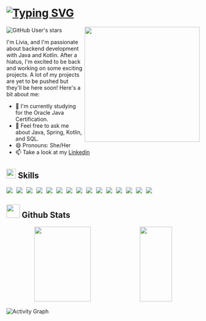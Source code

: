 # [![Typing SVG](https://readme-typing-svg.herokuapp.com?font=Press+Start+2P&duration=3000&pause=1000&color=39FF14&width=800&lines=Hello+World!;I'm+Livia%2C+and+I'm+a+Backend+developer)](https://git.io/typing-svg)

<img align="right" width=300px src="https://i.gifer.com/GSAf.gif" />

![GitHub User's stars](https://img.shields.io/github/stars/LiviaBrandao?style=social)<img src="https://komarev.com/ghpvc/?username=LiviaBrandao" alt="" />

I'm Lívia, and I'm passionate about backend development with Java and Kotlin. After a hiatus, I'm excited to be back and working on some exciting projects. A lot of my projects are yet to be pushed but they'll be here soon! Here's a bit about me:

- 🔭 I'm currently studying for the Oracle Java Certification.
- 💬 Feel free to ask me about Java, Spring, Kotlin, and SQL.
- 😄 Pronouns: She/Her
- 📫 Take a look at my [Linkedin](www.linkedin.com/in/lívia-brandão-1552281a3)

## <img src="https://media2.giphy.com/media/QssGEmpkyEOhBCb7e1/giphy.gif?cid=ecf05e47a0n3gi1bfqntqmob8g9aid1oyj2wr3ds3mg700bl&rid=giphy.gif" width ="25"> <b>  Skills</b>
<div style="display: flex; gap: 10px;">
<img src="https://img.shields.io/badge/Java-ED8B00?style=for-the-badge&logo=java&logoColor=white"/>
<img src="https://img.shields.io/badge/Kotlin-0095D5?&style=for-the-badge&logo=kotlin&logoColor=white"/>
<img src="https://img.shields.io/badge/Spring-6DB33F?style=for-the-badge&logo=spring&logoColor=white"/>
<img src="https://img.shields.io/badge/Docker-2CA5E0?style=for-the-badge&logo=docker&logoColor=white"/>
<img src="https://img.shields.io/badge/kubernetes-326ce5.svg?&style=for-the-badge&logo=kubernetes&logoColor=white"/>
<img src="https://img.shields.io/badge/Elastic_Search-005571?style=for-the-badge&logo=elasticsearch&logoColor=white"/>
<img src="https://img.shields.io/badge/rabbitmq-%23FF6600.svg?&style=for-the-badge&logo=rabbitmq&logoColor=white"/>
<img src="https://img.shields.io/badge/redis-%23DD0031.svg?&style=for-the-badge&logo=redis&logoColor=white"/>
<img src="https://img.shields.io/badge/PostgreSQL-316192?style=for-the-badge&logo=postgresql&logoColor=white"/>
<img src="https://img.shields.io/badge/Node.js-339933?style=for-the-badge&logo=nodedotjs&logoColor=white"/>
<img src="https://img.shields.io/badge/Git-F05032?style=for-the-badge&logo=git&logoColor=white"/>
<img src="https://img.shields.io/badge/Postman-FF6C37?style=for-the-badge&logo=Postman&logoColor=white"/>
<img src="https://img.shields.io/badge/Swagger-85EA2D?style=for-the-badge&logo=Swagger&logoColor=white"/>
<img src="https://img.shields.io/badge/Junit5-25A162?style=for-the-badge&logo=junit5&logoColor=white"/>
<img src="https://img.shields.io/badge/Jira-0052CC?style=for-the-badge&logo=Jira&logoColor=white"/>
</div>

## <img src="https://media.giphy.com/media/iY8CRBdQXODJSCERIr/giphy.gif" width="35"><b> Github Stats </b>
<div align="center"> 
  <img width="54%" height="195px" src="https://github-readme-stats.vercel.app/api?username=LiviaBrandao&show_icons=true&count_private=true&border_color=5c5d56&title_color=03b303&icon_color=528c9a&text_color=03b303&bg_color=000500" alt="" /> 
  <img width="41%" height="195px" src="https://github-readme-stats.vercel.app/api/top-langs/?username=LiviaBrandao&layout=compact&show_icons=true&count_private=true&border_color=5c5d56&title_color=03b303&icon_color=919919&text_color=528c9a&bg_color=000500" />
</div>

![Activity Graph](https://github-readme-activity-graph.vercel.app/graph?username=LiviaBrandao&bg_color=000500&color=03b303&line=919919&point=919919&area=true&point=03b303&area=true&border_color=5c5d56)




